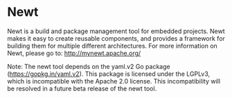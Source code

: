 <!--
#
# Licensed to the Apache Software Foundation (ASF) under one
# or more contributor license agreements.  See the NOTICE file
# distributed with this work for additional information
# regarding copyright ownership.  The ASF licenses this file
# to you under the Apache License, Version 2.0 (the
# "License"); you may not use this file except in compliance
# with the License.  You may obtain a copy of the License at
#
# http://www.apache.org/licenses/LICENSE-2.0
#
# Unless required by applicable law or agreed to in writing,
# software distributed under the License is distributed on an
# "AS IS" BASIS, WITHOUT WARRANTIES OR CONDITIONS OF ANY
#  KIND, either express or implied.  See the License for the
# specific language governing permissions and limitations
# under the License.
#
-->

# Newt

Newt is a build and package management tool for embedded projects. Newt makes
it easy to create reusable components, and provides a framework for building
them for multiple different architectures. For more information on Newt, please
go to: http://mynewt.apache.org/

Note: The newt tool depends on the yaml.v2 Go package
(https://gopkg.in/yaml.v2).  This package is licensed under the LGPLv3, which
is incompatible with the Apache 2.0 license.  This incompatibility will be
resolved in a future beta release of the newt tool.
